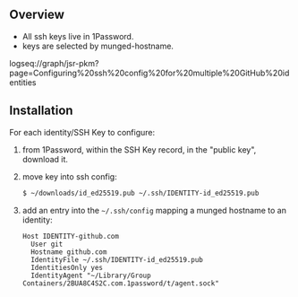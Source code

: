 ## Overview

- All ssh keys live in 1Password.
- keys are selected by munged-hostname.

logseq://graph/jsr-pkm?page=Configuring%20ssh%20config%20for%20multiple%20GitHub%20identities

## Installation

For each identity/SSH Key to configure:
1. from 1Password, within the SSH Key record, in the "public key", download it.
2. move key into ssh config:
   ```bash
   $ ~/downloads/id_ed25519.pub ~/.ssh/IDENTITY-id_ed25519.pub
   ```
3. add an entry into the `~/.ssh/config` mapping a munged hostname to an identity:

   ```sshconfig
   Host IDENTITY-github.com
     User git
     Hostname github.com
     IdentityFile ~/.ssh/IDENTITY-id_ed25519.pub
     IdentitiesOnly yes
     IdentityAgent "~/Library/Group Containers/2BUA8C4S2C.com.1password/t/agent.sock"
   ```


